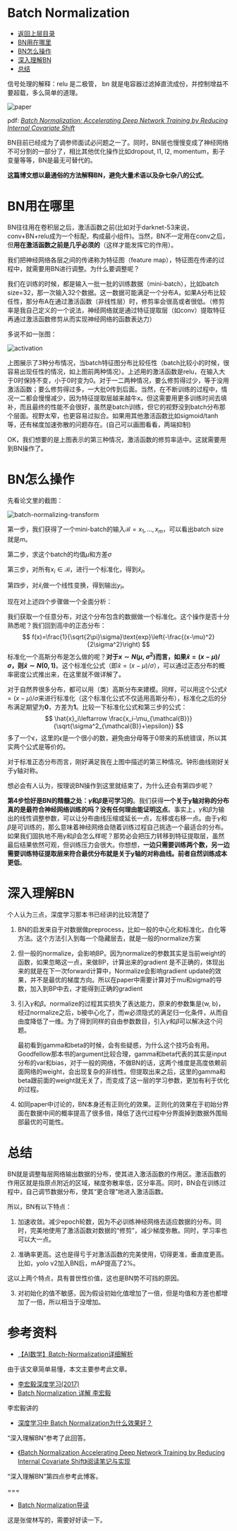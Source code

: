 # Batch Normalization

* [返回上层目录](../tips.md)
* [BN用在哪里](#BN用在哪里)
* [BN怎么操作](#BN怎么操作)
* [深入理解BN](#深入理解BN)
* [总结](#总结)



信号处理的解释：relu 是二极管， bn 就是电容器过滤掉直流成份，并控制增益不要超载，多么简单的道理。

![paper](pic/paper.png)

pdf: [*Batch Normalization: Accelerating Deep Network Training by  Reducing Internal Covariate Shift*](http://proceedings.mlr.press/v37/ioffe15.pdf)



BN目前已经成为了调参师面试必问题之一了。同时，BN层也慢慢变成了神经网络不可分割的一部分了，相比其他优化操作比如dropout, l1, l2, momentum，影子变量等等，BN是最无可替代的。

**这篇博文想以最通俗的方法解释BN，避免大量术语以及杂七杂八的公式**。

# BN用在哪里

BN往往用在卷积层之后，激活函数之前(比如对于darknet-53来说，conv+BN+relu成为一个标配，构成最小组件)。当然，BN不一定用在conv之后，但**用在激活函数之前是几乎必须的**（这样才能发挥它的作用）。

我们把神经网络各层之间的传递称为特征图（feature map），特征图在传递的过程中，就需要用BN进行调整。为什么要调整呢？

我们在训练的时候，都是输入一批一批的训练数据（mini-batch），比如batch size=32，那一次输入32个数据。这一数据可能满足一个分布A，如果A分布比较任性，那分布A在通过激活函数（非线性层）时，修剪率会很高或者很低。（修剪率是我自己定义的一个说法，神经网络就是通过特征提取层（如conv）提取特征再通过激活函数修剪从而实现神经网络的函数表达力）

多说不如一张图：

![activation](pic/activation.jpeg)

上图展示了3种分布情况，当batch特征图分布比较任性（batch比较小的时候，很容易出现任性的情况，如上图前两种情况）。上述用的激活函数是relu，在输入大于0时保持不变，小于0时变为0。对于一二两种情况，要么修剪得过少，等于没用激活函数；要么修剪得过多，一大批0传到后面。当然，在不断训练的过程中，情况一二都会慢慢减少，因为特征提取层越来越牛x。但这需要用更多训练时间去填补，而且最终的性能不会很好，虽然是batch训练，但它的视野没到batch分布那个层面。视野太窄，也更容易过拟合。如果用其他激活函数比如sigmoid/tanh等，还有梯度加速弥散的问题存在。(自己可以画图看看，两端抑制)

OK，我们想要的是上图表示的第三种情况，激活函数的修剪率适中。这就需要用到BN操作了。

# BN怎么操作

先看论文里的截图：

![batch-normalizing-transform](pic/batch-normalizing-transform.png)

第一步，我们获得了一个mini-batch的输入$\mathcal{B} = {x_1,..., x_m}$，可以看出batch size就是$m$。

第二步，求这个batch的均值$\mu$和方差$\sigma$

第三步，对所有$x_i\in \mathcal{B}$，进行一个标准化，得到$\hat{x}_i$。

第四步，对$\hat{x}_i$做一个线性变换，得到输出$y_i$。

现在对上述四个步骤做一个全面分析：

我们获取一个任意分布，对这个分布包含的数据做一个标准化。这个操作是否十分熟悉呢？我们回到高中的正态分布：
$$
f(x)=\frac{1}{\sqrt{2\pi}\sigma}\text{exp}\left(-\frac{(x-\mu)^2}{2\sigma^2}\right)
$$
标准化一个高斯分布是怎么做的呢？**对于$x\sim N(\mu,\ \sigma^2)$而言，如果$\hat{x} = (x- \mu)/\sigma$，则$\hat{x}\sim N(0, 1)$**。这个标准化公式（即$\hat{x} = (x- \mu)/\sigma$），可以通过正态分布的概率密度公式推出来，在这里就不做详解了。

对于自然界很多分布，都可以用（类）高斯分布来建模。同样，可以用这个公式$\hat{x} = (x- \mu)/\sigma$来进行标准化（这个标准化公式不仅适用高斯分布），标准化之后的分布满足期望为**0**，方差为**1**。比较一下标准化公式和第三步的公式：
$$
\hat{x}_i\leftarrow \frac{x_i-\mu_{\mathcal{B}}}{\sqrt{\sigma^2_{\mathcal{B}}+\epsilon}}
$$
多了一个$\epsilon$，这里的$\epsilon$是一个很小的数，避免由分母等于0带来的系统错误，所以其实两个公式是等价的。

对于标准正态分布而言，刚好满足我在上图中描述的第三种情况。钟形曲线刚好关于y轴对称。

想必会有人认为，按理说BN操作到这里就结束了，为什么还会有第四步呢？

**第4步恰好是BN的精髓之处：$\gamma$和$\beta$是可学习的**。我们获得**一个关于y轴对称的分布真的是最符合神经网络训练的吗？没有任何理由能证明这点**。事实上，$\gamma$和$\beta$为输出的线性调整参数，可以让分布曲线压缩或延长一点，左移或右移一点。由于$\gamma$和$\beta$是可训练的，那么意味着神经网络会随着训练过程自己挑选一个最适合的分布。如果我们固执地不用$\gamma$和$\beta$会怎么样呢？那势必会把压力转移到特征提取层，虽然最后结果依然可观，但训练压力会很大。你想想，**一边只需要训练两个数，另一边需要训练特征提取层来符合最优分布就是关于y轴的对称曲线。前者自然训练成本更低**。

# 深入理解BN

个人认为三点，深度学习那本书已经讲的比较清楚了

1. BN的启发来自于对数据做preprocess，比如一般的中心化和标准化，白化等方法。这个方法引入到每一个隐藏层去，就是一般的normalize方案

2. 但一般的normalize，会影响BP。因为normalize的参数其实是当前weight的函数，如果忽略这一点，来做BP，计算出来的gradient 是不正确的，体现出来的就是在下一次forward计算中，Normalize会影响gradient update的效果，并不是最优的梯度方向。所以在paper中需要计算对于mu和sigma的导数，加入到BP中去，才能得到正确的gradient

3. 引入$\gamma$和$\beta$。normalize的过程其实损失了表达能力，原来的参数集是(w, b)，经过normalize之后，b被中心化了，而w必须隐式的满足归一化条件，从而自由度降低了一维。为了得到同样的自由参数数目，引入$\gamma$和$\beta$可以解决这个问题。

   最初看到gamma和beta的时候，会有些疑惑，为什么这个技巧会有用。Goodfellow那本书的argument比较合理，gamma和beta代表的其实是input分布的var和bias，对于一般的网络，不做BN的话，这两个维度是高度依赖前面网络的weight，会出现复杂的非线性。但提取出来之后，这里的gamma和beta跟前面的weight就无关了，而变成了这一层的学习参数，更加有利于优化的过程。

4. 如同paper中讨论的，BN本身还有正则化的效果。正则化的效果在于初始分界面在数据中间的概率提高了很多倍，降低了迭代过程中分界面掉到数据外围局部最优的可能性。



# 总结

BN就是调整每层网络输出数据的分布，使其进入激活函数的作用区。激活函数的作用区就是指原点附近的区域，梯度弥散率低，区分率高。同时，BN会在训练过程中，自己调节数据分布，使其“更合理”地进入激活函数。

所以，BN有以下特点：

1. 加速收敛。减少epoch轮数，因为不必训练神经网络去适应数据的分布。同时，完美地使用了激活函数对数据的“修剪”，减少梯度弥散。同时，学习率也可以大一点。

2. 准确率更高。这也是得亏于对激活函数的完美使用，切得更准，垂直度更高。比如，yolo v2加入BN后，mAP提高了2%。

这以上两个特点，具有普世性价值，这也是BN势不可挡的原因。

3. 对初始化的值不敏感，因为假设初始化值增加了一倍，但是均值和方差也都增加了一倍，所以相当于没增加。



# 参考资料

* [【AI数学】Batch-Normalization详细解析](https://blog.csdn.net/leviopku/article/details/83109422)

由于该文章简单易懂，本文主要参考此文章。

* [李宏毅深度学习(2017)](https://www.bilibili.com/video/av9770302?p=10)
* [Batch Normalization 详解 李宏毅](https://blog.csdn.net/Li_haiyu/article/details/80292183)

李宏毅讲的

* [深度学习中 Batch Normalization为什么效果好？](https://www.zhihu.com/question/38102762/answer/182201393)

“深入理解BN”参考了此回答。

* [《Batch Normalization Accelerating Deep Network Training by Reducing Internal Covariate Shift》阅读笔记与实现](https://blog.csdn.net/happynear/article/details/44238541)

“深入理解BN”第四点参考此博客。

===

* [Batch Normalization导读](https://blog.csdn.net/malefactor/article/details/51476961#comments)

这是张俊林写的，需要好好读一下。

